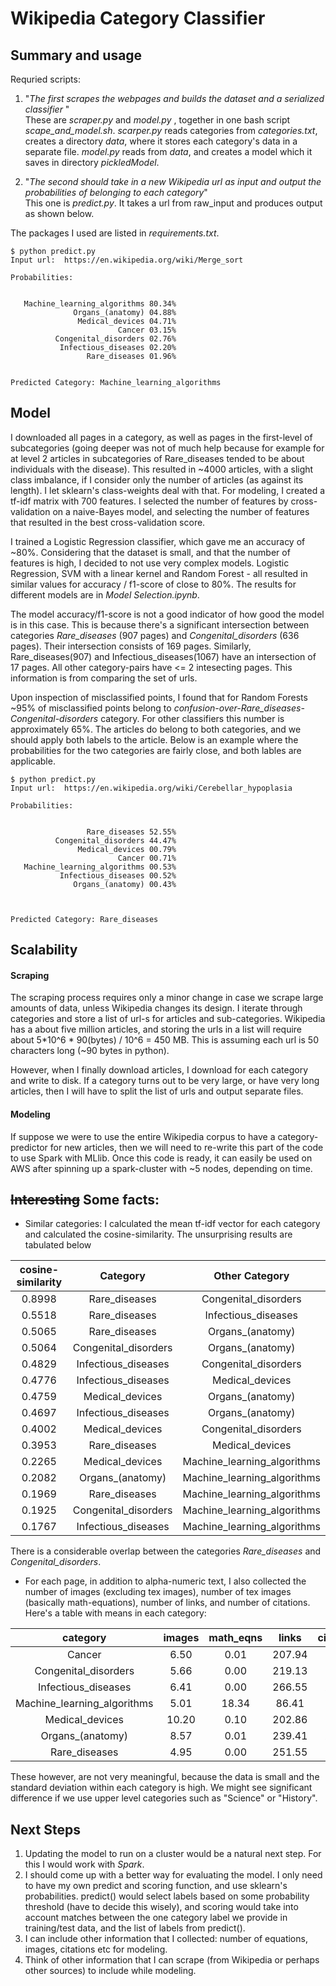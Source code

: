 # Wikipedia Category Classifier

## Summary and usage

Requried scripts:

1. "_The first scrapes the webpages and builds the dataset and a serialized classifier_ "  
These are _scraper.py_ and _model.py_ , together in one bash script *scape_and_model.sh*. _scarper.py_ reads categories from _categories.txt_, creates a directory _data_, where it stores each category's data in a separate file. _model.py_ reads from _data_, and creates a model which it saves in directory _pickledModel_.

2. "_The second should take in a new Wikipedia url as input and output the probabilities of belonging to each category_"  
   This one is _predict.py_. It takes a url from raw_input and produces output as shown below. 

The packages I used are listed in _requirements.txt_. 

```
$ python predict.py
Input url:  https://en.wikipedia.org/wiki/Merge_sort

Probabilities:


   Machine_learning_algorithms 80.34%
              Organs_(anatomy) 04.88%
               Medical_devices 04.71%
                        Cancer 03.15%
          Congenital_disorders 02.76%
           Infectious_diseases 02.20%
                 Rare_diseases 01.96%
                 
                 
Predicted Category: Machine_learning_algorithms
```

## Model
I downloaded all pages in a category, as well as pages in the first-level of subcategories (going deeper was not of much help because for example for at level 2 articles in subcategories of Rare_diseases tended to be about individuals with the disease). This resulted in ~4000 articles, with a slight class imbalance, if I consider only the number of articles (as against its length). I let sklearn's class-weights deal with that. For modeling, I created a tf-idf matrix with 700 features. I selected the number of features by cross-validation on a naive-Bayes model, and selecting the number of features that resulted in the best cross-validation score. 

I trained a Logistic Regression classifier, which gave me an accuracy of ~80%. Considering that the dataset is small, and that the number of features is high, I decided to not use very complex models. Logistic Regression, SVM with a linear kernel and Random Forest - all resulted in similar values for accuracy / f1-score of close to 80%. The results for different models are in _Model Selection.ipynb_. 

The model accuracy/f1-score is not a good indicator of how good the model is in this case. This is because there's a significant intersection between categories *Rare_diseases* (907 pages) and *Congenital_disorders* (636 pages). Their intersection consists of 169 pages. Similarly, Rare_diseases(907) and Infectious_diseases(1067) have an intersection of 17 pages. All other category-pairs have <= 2 intesecting pages. This information is from comparing the set of urls.  

Upon inspection of misclassified points, I found that for Random Forests ~95% of misclassified points belong to *confusion-over-Rare_diseases-Congenital-disorders* category. For other classifiers this number is approximately 65%. 
The articles do belong to both categories, and we should apply both labels to the article. Below is an example where the probabilities for the two categories are fairly close, and both lables are applicable.

```
$ python predict.py
Input url:  https://en.wikipedia.org/wiki/Cerebellar_hypoplasia

Probabilities:


                 Rare_diseases 52.55%
          Congenital_disorders 44.47%
               Medical_devices 00.79%
                        Cancer 00.71%
   Machine_learning_algorithms 00.53%
           Infectious_diseases 00.52%
              Organs_(anatomy) 00.43%



Predicted Category: Rare_diseases
```



## Scalability

#### Scraping
The scraping process requires only a minor change in case we scrape large amounts of data, unless Wikipedia changes its design. I iterate through categories and store a list of url-s for articles and sub-categories. Wikipedia has a about five million
articles, and storing the urls in a list will require about 5*10^6 * 90(bytes) / 10^6 = 450 MB. This is assuming each url is 50 characters long (~90 bytes in python).

However, when I finally download articles, I download for each category and write to disk. If a category turns out to be very large, or have very long articles, then I will have to split the list of urls and output separate files. 

#### Modeling
If suppose we were to use the entire Wikipedia corpus to have a category-predictor for new articles, then we will need to re-write this part of the code to use Spark with MLlib. Once this code is ready, it can easily be used on AWS after spinning up a spark-cluster with ~5 nodes, depending on time.


## ~~Interesting~~ Some facts:

- Similar categories: I calculated the mean tf-idf vector for each category and calculated the cosine-similarity. The unsurprising results are tabulated below
 
cosine-similarity  | Category | Other Category 
:------:|:------------------:  | :------:
 0.8998 | Rare_diseases | Congenital_disorders |
 0.5518 | Rare_diseases | Infectious_diseases |
 0.5065 | Rare_diseases | Organs_(anatomy) |
 0.5064 | Congenital_disorders | Organs_(anatomy) |
 0.4829 | Infectious_diseases | Congenital_disorders |
 0.4776 | Infectious_diseases | Medical_devices |
 0.4759 | Medical_devices | Organs_(anatomy) |
 0.4697 | Infectious_diseases | Organs_(anatomy) |
 0.4002 | Medical_devices | Congenital_disorders |
 0.3953 | Rare_diseases | Medical_devices |
 0.2265 | Medical_devices | Machine_learning_algorithms |
 0.2082 | Organs_(anatomy) | Machine_learning_algorithms |
 0.1969 | Rare_diseases | Machine_learning_algorithms |
 0.1925 | Congenital_disorders | Machine_learning_algorithms |
 0.1767 | Infectious_diseases | Machine_learning_algorithms |

There is a considerable overlap between the categories *Rare_diseases* and *Congenital_disorders*. 


- For each page, in addition to alpha-numeric text, I also collected the number of images (excluding tex images), number of tex images (basically math-equations), number of links, and number of citations. 
Here's a table with means in each category:

| category | images	| math_eqns  | links| citations |
|:---:|:-----:|:-------:|:-------:|:-------:			
Cancer |       6.50 |       0.01 |     207.94 |      19.60 | 
Congenital_disorders |       5.66 |       0.00 |     219.13 |      14.97 | 
Infectious_diseases |       6.41 |       0.00 |     266.55 |      23.13 | 
Machine_learning_algorithms |       5.01 |      18.34 |      86.41 |       7.04 | 
Medical_devices |      10.20 |       0.10 |     202.86 |      16.92 | 
Organs_(anatomy) |       8.57 |       0.01 |     239.41 |      21.16 | 
Rare_diseases |       4.95 |       0.00 |     251.55 |      18.44 | 

These however, are not very meaningful, because the data is small and the standard deviation within each category is high. 
We might see significant difference if we use upper level categories such as "Science" or "History".


## Next Steps
1. Updating the model to run on a cluster would be a natural next step. For this I would work with _Spark_.
2. I should come up with a better way for evaluating the model. I only need to have my own predict and scoring function, and use sklearn's probabilities. predict() would select labels based on some probability threshold (have to decide this wisely), and scoring would take into account matches between the one category label we provide in training/test data, and the list of labels from predict().
3. I can include other information that I collected: number of equations, images, citations etc for modeling.
4. Think of other information that I can scrape (from Wikipedia or perhaps other sources) to include while modeling. 
